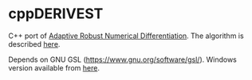 # cppDERIVEST
C++ port of [Adaptive Robust Numerical Differentiation](https://se.mathworks.com/matlabcentral/fileexchange/13490-adaptive-robust-numerical-differentiation). The algorithm is described [here](http://convexoptimization.com/TOOLS/DERIVEST.pdf). 

Depends on GNU GSL (https://www.gnu.org/software/gsl/). 
Windows version available from [here](https://www.bruot.org/hp/libraries/).
